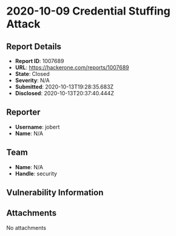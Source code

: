 # 2020-10-09 Credential Stuffing Attack

## Report Details
- **Report ID**: 1007689
- **URL**: https://hackerone.com/reports/1007689
- **State**: Closed
- **Severity**: N/A
- **Submitted**: 2020-10-13T19:28:35.683Z
- **Disclosed**: 2020-10-13T20:37:40.444Z

## Reporter
- **Username**: jobert
- **Name**: N/A

## Team
- **Name**: N/A
- **Handle**: security

## Vulnerability Information


## Attachments
No attachments
